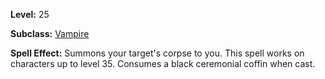 <!-- TITLE: Spell: Lesser Summon Corpse -->
<!-- SUBTITLE:  -->

**Level:** 25

**Subclass:** [Vampire](vampire)

**Spell Effect:** Summons your target's corpse to you.  This spell works on characters up to level 35.  Consumes a black ceremonial coffin when cast.